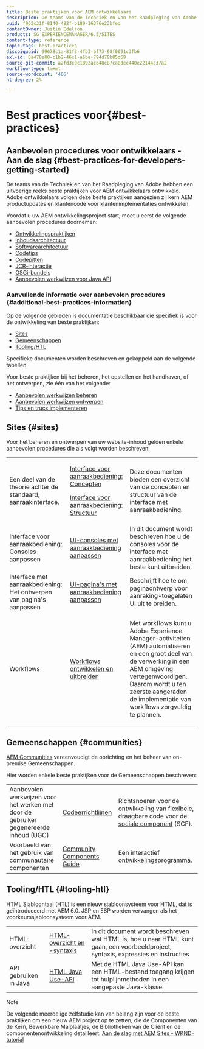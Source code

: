 ```yaml
---
title: Beste praktijken voor AEM ontwikkelaars
description: De teams van de Techniek en van het Raadpleging van Adobe hebben een uitvoerige reeks beste praktijken voor AEM ontwikkelaars ontwikkeld.
uuid: f962c31f-8140-482f-b189-16376e23bfed
contentOwner: Justin Edelson
products: SG_EXPERIENCEMANAGER/6.5/SITES
content-type: reference
topic-tags: best-practices
discoiquuid: 99678c1a-81f3-4fb3-bf73-98f0691c3fb6
exl-id: 0a478e80-c1b2-46c1-a6be-794d78b85d69
source-git-commit: a2fd3c0c1892ac648c87ca0dec440e22144c37a2
workflow-type: tm+mt
source-wordcount: '466'
ht-degree: 2%

---
```


# Best practices voor{#best-practices}

## Aanbevolen procedures voor ontwikkelaars - Aan de slag {#best-practices-for-developers-getting-started}

De teams van de Techniek en van het Raadpleging van Adobe hebben een uitvoerige reeks beste praktijken voor AEM ontwikkelaars ontwikkeld. Adobe ontwikkelaars volgen deze beste praktijken aangezien zij kern AEM productupdates en klantencode voor klantenimplementaties ontwikkelen.

Voordat u uw AEM ontwikkelingsproject start, moet u eerst de volgende aanbevolen procedures doornemen:

* [Ontwikkelingspraktijken](/help/sites-developing/development-practices.md)
* [Inhoudsarchitectuur](/help/sites-developing/content-architecture.md)
* [Softwarearchitectuur](/help/sites-developing/software-architecture.md)
* [Codetips](/help/sites-developing/coding-tips.md)
* [Codepitten](/help/sites-developing/code-pitfalls.md)
* [JCR-interactie](/help/sites-developing/jcr-integration.md)
* [OSGi-bundels](/help/sites-developing/osgi-bundles.md)
* [Aanbevolen werkwijzen voor Java API](https://experienceleague.adobe.com/docs/experience-manager-learn/foundation/development/understand-java-api-best-practices.html)

### Aanvullende informatie over aanbevolen procedures {#additional-best-practices-information}

Op de volgende gebieden is documentatie beschikbaar die specifiek is voor de ontwikkeling van beste praktijken:

* [Sites](#sites)
* [Gemeenschappen](/help/sites-developing/best-practices.md#communities)
* [Tooling/HTL](/help/sites-developing/best-practices.md#tooling-htl)

Specifieke documenten worden beschreven en gekoppeld aan de volgende tabellen.

Voor beste praktijken bij het beheren, het opstellen en het handhaven, of het ontwerpen, zie één van het volgende:

* [Aanbevolen werkwijzen beheren](/help/sites-administering/administer-best-practices.md)
* [Aanbevolen werkwijzen ontwerpen](/help/sites-authoring/best-practices.md)
* [Tips en trucs implementeren](/help/sites-deploying/best-practices.md)

## Sites {#sites}

Voor het beheren en ontwerpen van uw website-inhoud gelden enkele aanbevolen procedures die als volgt worden beschreven:

<table>
 <tbody>
  <tr>
   <td>Een deel van de theorie achter de standaard, aanraakinterface.</td>
   <td><p><a href="/help/sites-developing/touch-ui-concepts.md">Interface voor aanraakbediening: Concepten</a></p> <p><a href="/help/sites-developing/touch-ui-structure.md">Interface voor aanraakbediening: Structuur</a></p> </td>
   <td>Deze documenten bieden een overzicht van de concepten en structuur van de interface met aanraakbediening.</td>
  </tr>
  <tr>
   <td>Interface voor aanraakbediening: Consoles aanpassen </td>
   <td><a href="/help/sites-developing/customizing-consoles-touch.md">UI-consoles met aanraakbediening aanpassen</a></td>
   <td>In dit document wordt beschreven hoe u de consoles voor de interface met aanraakbediening het beste kunt uitbreiden.</td>
  </tr>
  <tr>
   <td>Interface met aanraakbediening: Het ontwerpen van pagina's aanpassen</td>
   <td><a href="/help/sites-developing/customizing-page-authoring-touch.md">UI-pagina's met aanraakbediening aanpassen</a></td>
   <td>Beschrijft hoe te om paginaontwerp voor aanraking-toegelaten UI uit te breiden.</td>
  </tr>
  <tr>
   <td>Workflows</td>
   <td><a href="/help/sites-developing/workflows-best-practices.md">Workflows ontwikkelen en uitbreiden</a></td>
   <td><p>Met workflows kunt u Adobe Experience Manager-activiteiten (AEM) automatiseren en een groot deel van de verwerking in een AEM omgeving vertegenwoordigen. Daarom wordt u ten zeerste aangeraden de implementatie van workflows zorgvuldig te plannen.</p> </td>
  </tr>
 </tbody>
</table>

## Gemeenschappen {#communities}

[AEM Communities](/help/communities/overview.md) vereenvoudigt de oprichting en het beheer van on-premise Gemeenschappen.

Hier worden enkele beste praktijken voor de Gemeenschappen beschreven:

|  |  |  |
|---|---|---|
| Aanbevolen werkwijzen voor het werken met door de gebruiker gegenereerde inhoud (UGC) | [Codeerrichtlijnen](/help/communities/code-guide.md) | Richtsnoeren voor de ontwikkeling van flexibele, draagbare code voor de [sociale component](/help/communities/scf.md) (SCF). |
| Voorbeeld van het gebruik van communautaire componenten | [Community Components Guide](/help/communities/components-guide.md) | Een interactief ontwikkelingsprogramma. |

## Tooling/HTL {#tooling-htl}

HTML Sjabloontaal (HTL) is een nieuw sjabloonsysteem voor HTML, dat is geïntroduceerd met AEM 6.0. JSP en ESP worden vervangen als het voorkeurssjabloonsysteem voor AEM.

|  |  |  |
|---|---|---|
| HTML-overzicht | [HTML-overzicht en -syntaxis](https://experienceleague.adobe.com/docs/experience-manager-htl/content/overview.html) | In dit document wordt beschreven wat HTML is, hoe u naar HTML kunt gaan, een voorbeeldproject, syntaxis, expressies en instructies |
| API gebruiken in Java | [HTML Java Use-API](https://helpx.adobe.com/experience-manager/htl/using/use-api.html) | Met de HTML Java Use-API kan een HTML-bestand toegang krijgen tot hulplijnmethoden in een aangepaste Java-klasse. |

>[!NOTE]
>
>De volgende meerdelige zelfstudie kan van belang zijn voor de beste praktijken om een nieuw AEM project op te zetten, die de Componenten van de Kern, Bewerkbare Malplaatjes, de Bibliotheken van de Cliënt en de componentenontwikkeling detailleert:
>[Aan de slag met AEM Sites - WKND-tutorial](https://helpx.adobe.com/experience-manager/kt/sites/using/getting-started-wknd-tutorial-develop.html)
